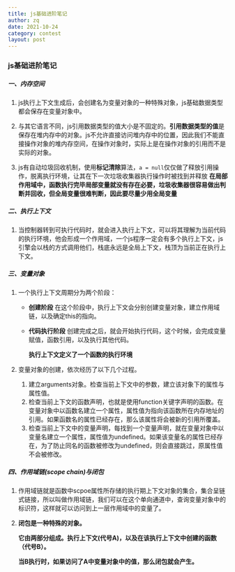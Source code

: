 ```yaml
---
title: js基础进阶笔记
author: zq
date: 2021-10-24
category: contest
layout: post
---
```


### js基础进阶笔记

##### 一、内存空间

1. js执行上下文生成后，会创建名为变量对象的一种特殊对象，js基础数据类型都会保存在变量对象中。

2. 与其它语言不同，js引用数据类型的值大小是不固定的。**引用数据类型的值**是保存在堆内存中的对象。js不允许直接访问堆内存中的位置，因此我们不能直接操作对象的堆内存空间，在操作对象时，实际上是在操作对象的引用而不是实际的对象。

3. js有自动垃圾回收机制，使用**标记清除**算法，`a = null`仅仅做了释放引用操作，脱离执行环境，让其在下一次垃圾收集器执行操作时被找到并释放 **在局部作用域中，函数执行完毕局部变量就没有存在必要，垃圾收集器很容易做出判断并回收，但全局变量很难判断，因此要尽量少用全局变量** 



##### 二、执行上下文

1. 当控制器转到可执行代码时，就会进入执行上下文，可以将其理解为当前代码的执行环境，他会形成一个作用域，一个js程序一定会有多个执行上下文，js引擎会以栈的方式调用他们，栈底永远是全局上下文，栈顶为当前正在执行上下文。

##### 三、变量对象

1. 一个执行上下文周期分为两个阶段：

   - **创建阶段** 在这个阶段中，执行上下文会分别创建变量对象，建立作用域链，以及确定this的指向。

   - **代码执行阶段** 创建完成之后，就会开始执行代码，这个时候，会完成变量赋值，函数引用，以及执行其他代码。
   
     **执行上下文定义了一个函数的执行环境**

2. 变量对象的创建，依次经历了以下几个过程。
   1. 建立arguments对象。检查当前上下文中的参数，建立该对象下的属性与属性值。
   2. 检查当前上下文的函数声明，也就是使用function关键字声明的函数。在变量对象中以函数名建立一个属性，属性值为指向该函数所在内存地址的引用。如果函数名的属性已经存在，那么该属性将会被新的引用所覆盖。
   3. 检查当前上下文中的变量声明，每找到一个变量声明，就在变量对象中以变量名建立一个属性，属性值为undefined。如果该变量名的属性已经存在，为了防止同名的函数被修改为undefined，则会直接跳过，原属性值不会被修改。

##### 四、作用域链(scope chain)与闭包

1. 作用域链就是函数中scpoe属性所存储的执行期上下文对象的集合，集合呈链式链接，所以叫做作用域链，我们可以在这个单向通道中，查询变量对象中的标识符，这样就可以访问到上一层作用域中的变量了。

2. **闭包是一种特殊的对象。**

   **它由两部分组成。执行上下文(代号A)，以及在该执行上下文中创建的函数（代号B）。**

   **当B执行时，如果访问了A中变量对象中的值，那么闭包就会产生。**

